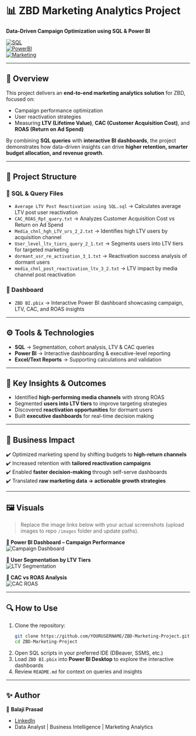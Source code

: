 # 📊 ZBD Marketing Analytics Project  

**Data-Driven Campaign Optimization using SQL & Power BI**  

[![SQL](https://img.shields.io/badge/SQL-Analytics-blue)]()  
[![PowerBI](https://img.shields.io/badge/Power%20BI-Dashboards-yellow)]()  
[![Marketing](https://img.shields.io/badge/Marketing%20Analytics-LTV%20%7C%20CAC%20%7C%20ROAS-green)]()  

---

## 📌 Overview  
This project delivers an **end-to-end marketing analytics solution** for ZBD, focused on:  
- Campaign performance optimization  
- User reactivation strategies  
- Measuring **LTV (Lifetime Value)**, **CAC (Customer Acquisition Cost)**, and **ROAS (Return on Ad Spend)**  

By combining **SQL queries** with **interactive BI dashboards**, the project demonstrates how data-driven insights can drive **higher retention, smarter budget allocation, and revenue growth**.  

---

## 📂 Project Structure  

### 🔹 SQL & Query Files  
- `Average LTV Post Reactivation using SQL.sql` → Calculates average LTV post user reactivation  
- `CAC_ROAS_Rpt_query.txt` → Analyzes Customer Acquisition Cost vs Return on Ad Spend  
- `Media_chnl_hgh_LTV_urs_2_2.txt` → Identifies high LTV users by acquisition channel  
- `User_level_ltv_tiers_query_2_1.txt` → Segments users into LTV tiers for targeted marketing  
- `dormant_usr_re_activation_3_1.txt` → Reactivation success analysis of dormant users  
- `media_chnl_post_reactivation_ltv_3_2.txt` → LTV impact by media channel post reactivation  

### 🔹 Dashboard  
- `ZBD BI.pbix` → Interactive Power BI dashboard showcasing campaign, LTV, CAC, and ROAS insights  

---

## ⚙️ Tools & Technologies  
- **SQL** → Segmentation, cohort analysis, LTV & CAC queries  
- **Power BI** → Interactive dashboarding & executive-level reporting  
- **Excel/Text Reports** → Supporting calculations and validation  

---

## 🎯 Key Insights & Outcomes  
- Identified **high-performing media channels** with strong ROAS  
- Segmented **users into LTV tiers** to improve targeting strategies  
- Discovered **reactivation opportunities** for dormant users  
- Built **executive dashboards** for real-time decision making  

---

## 🚀 Business Impact  
✔️ Optimized marketing spend by shifting budgets to **high-return channels**  
✔️ Increased retention with **tailored reactivation campaigns**  
✔️ Enabled **faster decision-making** through self-serve dashboards  
✔️ Translated **raw marketing data → actionable growth strategies**  

---

## 🖼️ Visuals  

> Replace the image links below with your actual screenshots (upload images to repo `/images` folder and update paths).  

**📌 Power BI Dashboard – Campaign Performance**  
![Campaign Dashboard](images/campaign_performance.png)  

**📌 User Segmentation by LTV Tiers**  
![LTV Segmentation](images/ltv_segmentation.png)  

**📌 CAC vs ROAS Analysis**  
![CAC ROAS](images/cac_roas.png)  

---

## 🔍 How to Use  
1. Clone the repository:  
   ```bash
   git clone https://github.com/YOURUSERNAME/ZBD-Marketing-Project.git
   cd ZBD-Marketing-Project
   ```  
2. Open SQL scripts in your preferred IDE (DBeaver, SSMS, etc.)  
3. Load `ZBD BI.pbix` into **Power BI Desktop** to explore the interactive dashboards  
4. Review `README.md` for context on queries and insights  

---

## ✨ Author  
👤 **Balaji Prasad**  
- [LinkedIn](https://www.linkedin.com/in/poojitha-guduru)  
- Data Analyst | Business Intelligence | Marketing Analytics  
